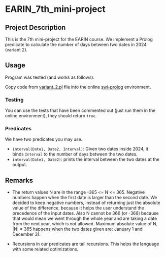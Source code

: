 # EARIN_7th_mini-project

## Project Description

This is the 7th mini-project for the EARIN course. We implement a Prolog predicate to calculate the number of days between two dates in 2024 (variant 2).

## Usage
Program was tested (and works as follows):

Copy code from [variant_2.pl](variant_2.pl) file into the online [swi-prolog](https://swish.swi-prolog.org/) environment.

### Testing
You can use the tests that have been commented out (just run them in the online environment), they should return `true`.

### Predicates
We have two predicates you may use.

- `interval(Date1, Date2, Interval)`: Given two dates inside 2024, it binds `Interval` to the number of days between the two dates.
- `interval(Date1, Date2)`: prints the interval between the two dates at the output.

## Remarks

- The return values N are in the range -365 <= N <= 365. Negative numbers happen when the first date is larger than the second date. We decided to keep negative numbers, instead of returning just the absolute value of the difference, because it helps the user understand the precedence of the input dates. Also N cannot be 366 (or -366) because that would mean we went through the whole year and are taking a date from the next year, which is not allowed. Maximum absolute value of N, |N| = 365 happens when the two dates given are: January 1 and December 31.

- Recursions in our predicates are tail recursions. This helps the language with some related optimizations.